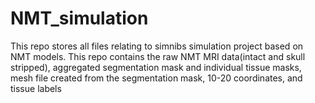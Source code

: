 # NMT_simulation

This repo stores all files relating to simnibs simulation project based on NMT models. This repo contains the raw NMT MRI data(intact and skull stripped), aggregated segmentation mask and individual tissue masks, mesh file created from the segmentation mask, 10-20 coordinates, and tissue labels 
